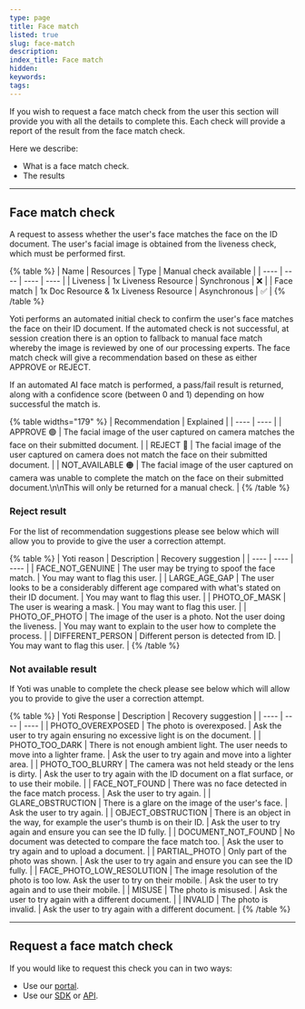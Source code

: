 ```yaml
---
type: page
title: Face match
listed: true
slug: face-match
description: 
index_title: Face match
hidden: 
keywords: 
tags: 
---
```


If you wish to request a face match check from the user this section will provide you with all the details to complete this. Each check will provide a report of the result from the face match check.

Here we describe:

- What is a face match check.
- The results

---

## Face match check

A request to assess whether the user's face matches the face on the ID document. The user's facial image is obtained from the liveness check, which must be performed first.

{% table %}
| Name | Resources | Type | Manual check available | 
| ---- | ---- | ---- | ---- | 
| Liveness | 1x Liveness Resource | Synchronous | ❌ | 
| Face match | 1x Doc Resource & 1x Liveness Resource | Asynchronous | ✅ | 
{% /table %}

Yoti performs an automated initial check to confirm the user's face matches the face on their ID document. If the automated check is not successful, at session creation there is an option to fallback to manual face match whereby the image is reviewed by one of our processing experts. The face match check will give a recommendation based on these as either APPROVE or REJECT.

If an automated AI face match is performed, a pass/fail result is returned, along with a confidence score (between 0 and 1) depending on how successful the match is.

{% table widths="179" %}
| Recommendation | Explained | 
| ---- | ---- | 
| APPROVE 🟢 | The facial image of the user captured on camera matches the face on their submitted document. | 
| REJECT 🔴 | The facial image of the user captured on camera does not match the face on their submitted document. | 
| NOT_AVAILABLE 🟠 | The facial image of the user captured on camera was unable to complete the match on the face on their submitted document.\n\nThis will only be returned for a manual check. | 
{% /table %}

### Reject result

For the list of recommendation suggestions please see below which will allow you to provide to give the user a correction attempt.

{% table %}
| Yoti reason | Description | Recovery suggestion | 
| ---- | ---- | ---- | 
| FACE_NOT_GENUINE | The user may be trying to spoof the face match. | You may want to flag this user. | 
| LARGE_AGE_GAP | The user looks to be a considerably different age compared with what's stated on their ID document. | You may want to flag this user. | 
| PHOTO_OF_MASK | The user is wearing a mask. | You may want to flag this user. | 
| PHOTO_OF_PHOTO | The image of the user is a photo. Not the user doing the liveness. | You may want to explain to the user how to complete the process. | 
| DIFFERENT_PERSON | Different person is detected from ID. | You may want to flag this user. | 
{% /table %}

### Not available result

If Yoti was unable to complete the check please see below which will allow you to provide to give the user a correction attempt.

{% table %}
| Yoti Response | Description | Recovery suggestion | 
| ---- | ---- | ---- | 
| PHOTO_OVEREXPOSED | The photo is overexposed. | Ask the user to try again ensuring no excessive light is on the document. | 
| PHOTO_TOO_DARK | There is not enough ambient light. The user needs to move into a lighter frame. | Ask the user to try again and move into a lighter area. | 
| PHOTO_TOO_BLURRY | The camera was not held steady or the lens is dirty. | Ask the user to try again with the ID document on a flat surface, or to use their mobile. | 
| FACE_NOT_FOUND | There was no face detected in the face match process. | Ask the user to try again. | 
| GLARE_OBSTRUCTION | There is a glare on the image of the user's face. | Ask the user to try again. | 
| OBJECT_OBSTRUCTION | There is an object in the way, for example the user's thumb is on their ID. | Ask the user to try again and ensure you can see the ID fully. | 
| DOCUMENT_NOT_FOUND | No document was detected to compare the face match too. | Ask the user to try again and to upload a document. | 
| PARTIAL_PHOTO | Only part of the photo was shown. | Ask the user to try again and ensure you can see the ID fully. | 
| FACE_PHOTO_LOW_RESOLUTION | The image resolution of the photo is too low. Ask the user to try on their mobile. | Ask the user to try again and to use their mobile. | 
| MISUSE | The photo is misused. | Ask the user to try again with a different document. | 
| INVALID | The photo is invalid. | Ask the user to try again with a different document. | 
{% /table %}

---

## Request a face match check

If you would like to request this check you can in two ways:

- Use our [portal](https://developers.yoti.com/identity-verification/portal-guide#request-face-match-check).
- Use our [SDK](https://developers.yoti.com/identity-verification/biometric-checking) or [API](https://yoti.world/yoti-public-api/#/Backend%20Endpoints/post_sessions).